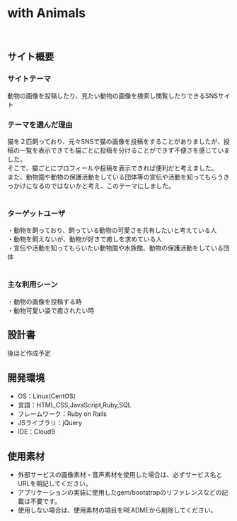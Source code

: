 # with Animals
​
## サイト概要
### サイトテーマ
動物の画像を投稿したり、見たい動物の画像を検索し閲覧したりできるSNSサイト
​
### テーマを選んだ理由
猫を２匹飼っており、元々SNSで猫の画像を投稿をすることがありましたが、投稿の一覧を表示できても猫ごとに投稿を分けることができず不便さを感じていました。  
そこで、猫ごとにプロフィールや投稿を表示できれば便利だと考えました。  
また、動物園や動物の保護活動をしている団体等の宣伝や活動を知ってもらうきっかけになるのではないかと考え、このテーマにしました。  
​
### ターゲットユーザ
・動物を飼っており、飼っている動物の可愛さを共有したいと考えている人  
・動物を飼えないが、動物が好きで癒しを求めている人  
・宣伝や活動を知ってもらいたい動物園や水族館、動物の保護活動をしている団体  
​
### 主な利用シーン
・動物の画像を投稿する時  
・動物可愛い姿で癒されたい時 
​
## 設計書
後ほど作成予定
​
## 開発環境
- OS：Linux(CentOS)
- 言語：HTML,CSS,JavaScript,Ruby,SQL
- フレームワーク：Ruby on Rails
- JSライブラリ：jQuery
- IDE：Cloud9
​
## 使用素材
- 外部サービスの画像素材・音声素材を使用した場合は、必ずサービス名とURLを明記してください。
- アプリケーションの実装に使用したgem/bootstrapのリファレンスなどの記載は不要です。
- 使用しない場合は、使用素材の項目をREADMEから削除してください。
